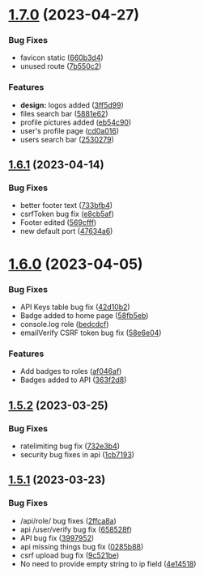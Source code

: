 # [1.7.0](https://github.com/DaneeSkripter/DaneeCloud/compare/v1.6.1...v1.7.0) (2023-04-27)


### Bug Fixes

* favicon static ([660b3d4](https://github.com/DaneeSkripter/DaneeCloud/commit/660b3d4002347b919958f556161ef7f85b02a68c))
* unused route ([7b550c2](https://github.com/DaneeSkripter/DaneeCloud/commit/7b550c2cc7a68c02d0b16d50d2086bba5b4473a3))


### Features

* **design:** logos added ([3ff5d99](https://github.com/DaneeSkripter/DaneeCloud/commit/3ff5d99211305c8cf6b126bb15e88a2a8b2ad86c))
* files search bar ([5881e62](https://github.com/DaneeSkripter/DaneeCloud/commit/5881e626e5078abadd828ceed9fddf92d43b0780))
* profile pictures added ([eb54c90](https://github.com/DaneeSkripter/DaneeCloud/commit/eb54c909da6eab37e31e8baea721d911e064e276))
* user's profile page ([cd0a016](https://github.com/DaneeSkripter/DaneeCloud/commit/cd0a01637ebcb01d5025a1771c063a80e231ed30))
* users search bar ([2530279](https://github.com/DaneeSkripter/DaneeCloud/commit/2530279d26a168012cccf2fa69d3e3af638a2a8c))



## [1.6.1](https://github.com/DaneeSkripter/DaneeCloud/compare/v1.6.0...v1.6.1) (2023-04-14)


### Bug Fixes

* better footer text ([733bfb4](https://github.com/DaneeSkripter/DaneeCloud/commit/733bfb4c4b7cbcb881efe3af426a69b507e9406c))
* csrfToken bug fix ([e8cb5af](https://github.com/DaneeSkripter/DaneeCloud/commit/e8cb5aff0d24995c34220ab92ab660f4fa17d155))
* Footer edited ([569cfff](https://github.com/DaneeSkripter/DaneeCloud/commit/569cfffe1edd918298a2206956198e3848c0ce88))
* new default port ([47634a6](https://github.com/DaneeSkripter/DaneeCloud/commit/47634a6c224de295219c87bbed7f15dc95295206))



# [1.6.0](https://github.com/DaneeSkripter/DaneeCloud/compare/v1.5.2...v1.6.0) (2023-04-05)


### Bug Fixes

* API Keys table bug fix ([42d10b2](https://github.com/DaneeSkripter/DaneeCloud/commit/42d10b2d586bb0df7e046cbcf34003669943e119))
* Badge added to home page ([58fb5eb](https://github.com/DaneeSkripter/DaneeCloud/commit/58fb5eb1b0f074a749a4d88077d7baa31b68ebd0))
* console.log role ([bedcdcf](https://github.com/DaneeSkripter/DaneeCloud/commit/bedcdcf55d5c3a73594bb6dfc122782190735d92))
* emailVerify CSRF token bug fix ([58e6e04](https://github.com/DaneeSkripter/DaneeCloud/commit/58e6e045ad6f4e0f223336ed534e1580ae3b5a08))


### Features

* Add badges to roles ([af046af](https://github.com/DaneeSkripter/DaneeCloud/commit/af046af01354a601d5fa4bc2cd45d3eaebbf0ed8))
* Badges added to API ([363f2d8](https://github.com/DaneeSkripter/DaneeCloud/commit/363f2d80507b8c73b708725570a9bcf0227df64d))



## [1.5.2](https://github.com/DaneeSkripter/DaneeCloud/compare/v1.5.1...v1.5.2) (2023-03-25)


### Bug Fixes

* ratelimiting bug fix ([732e3b4](https://github.com/DaneeSkripter/DaneeCloud/commit/732e3b40add478765cc09f2585aea825f39b2e78))
* security bug fixes in api ([1cb7193](https://github.com/DaneeSkripter/DaneeCloud/commit/1cb71931a9f24d9327b489a9d1795cd6afec6dc5))



## [1.5.1](https://github.com/DaneeSkripter/DaneeCloud/compare/v1.5.0...v1.5.1) (2023-03-23)


### Bug Fixes

* /api/role/ bug fixes ([2ffca8a](https://github.com/DaneeSkripter/DaneeCloud/commit/2ffca8a745bf5d37a5d6c18acb5b58a390397c16))
* api /user/verify bug fix ([658528f](https://github.com/DaneeSkripter/DaneeCloud/commit/658528fe02bd6e15ecd421ff78e7a97932870f8c))
* API bug fix ([3997952](https://github.com/DaneeSkripter/DaneeCloud/commit/3997952bfa0edfb9028d076aa4efbc2fd6558b70))
* api missing things bug fix ([0285b88](https://github.com/DaneeSkripter/DaneeCloud/commit/0285b88b9b7f49f4591696629adcfb7383c7fc2d))
* csrf upload bug fix ([9c521be](https://github.com/DaneeSkripter/DaneeCloud/commit/9c521be9416ce5244cf2b40970ff59c0388973e2))
* No need to provide empty string to ip field ([4e14518](https://github.com/DaneeSkripter/DaneeCloud/commit/4e14518ea168f72580231d58ecf9c31ca6f6bbe0))



